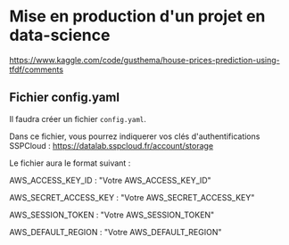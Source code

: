 # Mise en production d'un projet en data-science

https://www.kaggle.com/code/gusthema/house-prices-prediction-using-tfdf/comments

## Fichier config.yaml

Il faudra créer un fichier `config.yaml`.

Dans ce fichier, vous pourrez indiquerer vos clés d'authentifications SSPCloud : https://datalab.sspcloud.fr/account/storage

Le fichier aura le format suivant :

AWS_ACCESS_KEY_ID : "Votre AWS_ACCESS_KEY_ID"

AWS_SECRET_ACCESS_KEY : "Votre AWS_SECRET_ACCESS_KEY"

AWS_SESSION_TOKEN : "Votre AWS_SESSION_TOKEN"

AWS_DEFAULT_REGION : "Votre AWS_DEFAULT_REGION"
